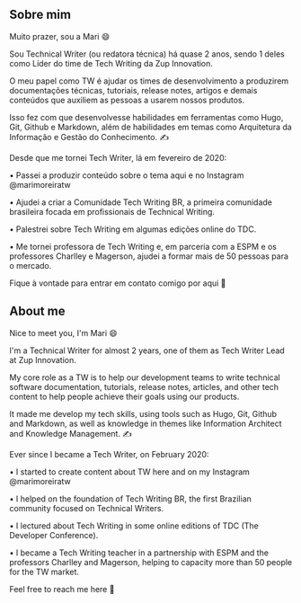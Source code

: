 ## Sobre mim

Muito prazer, sou a Mari 😄

Sou Technical Writer (ou redatora técnica) há quase 2 anos, sendo 1 deles como Líder do time de Tech Writing da Zup Innovation.

O meu papel como TW é ajudar os times de desenvolvimento a produzirem documentações técnicas, tutoriais, release notes, artigos e demais conteúdos que auxiliem as pessoas a usarem nossos produtos.

Isso fez com que desenvolvesse habilidades em ferramentas como Hugo, Git, Github e Markdown, além de habilidades em temas como Arquitetura da Informação e Gestão do Conhecimento. ✍

Desde que me tornei Tech Writer, lá em fevereiro de 2020:

• Passei a produzir conteúdo sobre o tema aqui e no Instagram @marimoreiratw

• Ajudei a criar a Comunidade Tech Writing BR, a primeira comunidade brasileira focada em profissionais de Technical Writing.

• Palestrei sobre Tech Writing em algumas edições online do TDC.

• Me tornei professora de Tech Writing e, em parceria com a ESPM e os professores Charlley e Magerson, ajudei a formar mais de 50 pessoas para o mercado.

Fique à vontade para entrar em contato comigo por aqui 💙


## About me

Nice to meet you, I'm Mari 😄

I'm a Technical Writer for almost 2 years, one of them as Tech Writer Lead at Zup Innovation.

My core role as a TW is to help our development teams to write technical software documentation, tutorials, release notes, articles, and other tech content to help people achieve their goals using our products.

It made me develop my tech skills, using tools such as Hugo, Git, Github and Markdown, as well as knowledge in themes like Information Architect and Knowledge Management. ✍

Ever since I became a Tech Writer, on February 2020:

• I started to create content about TW here and on my Instagram @marimoreiratw

• I helped on the foundation of Tech Writing BR, the first Brazilian community focused on Technical Writers.

• I lectured about Tech Writing in some online editions of TDC (The Developer Conference).

• I became a Tech Writing teacher in a partnership with ESPM and the professors Charlley and Magerson, helping to capacity more than 50 people for the TW market.

Feel free to reach me here 💙
